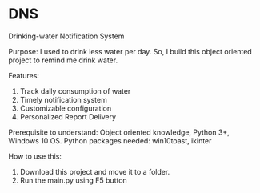 


# DNS
Drinking-water Notification System

Purpose: I used to drink less water per day. So, I build this object oriented project to remind me drink water. 

Features:
  1. Track daily consumption of water
  2. Timely notification system
  3. Customizable configuration
  4. Personalized Report Delivery

Prerequisite to understand: Object oriented knowledge, Python 3+, Windows 10 OS.
Python packages needed: win10toast, ikinter

How to use this:
  1. Download this project and move it to a folder.
  2. Run the main.py using F5 button



